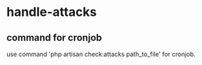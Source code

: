 # handle-attacks

## command for cronjob
use command 'php artisan check:attacks path_to_file' for cronjob.
